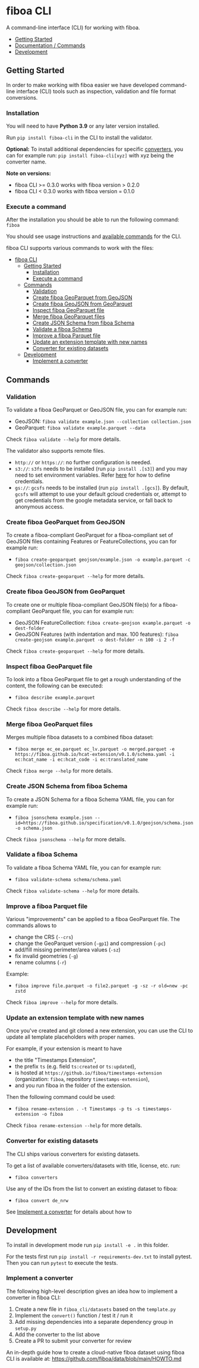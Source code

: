 # fiboa CLI

A command-line interface (CLI) for working with fiboa.

- [Getting Started](#getting-started)
- [Documentation / Commands](#commands)
- [Development](#development)

## Getting Started

In order to make working with fiboa easier we have developed command-line interface (CLI) tools such as
inspection, validation and file format conversions.

### Installation

You will need to have **Python 3.9** or any later version installed.

Run `pip install fiboa-cli` in the CLI to install the validator.

**Optional:** To install additional dependencies for specific [converters](#converter-for-existing-datasets),
you can for example run: `pip install fiboa-cli[xyz]` with xyz being the converter name.

**Note on versions:**

- fiboa CLI >= 0.3.0 works with fiboa version > 0.2.0
- fiboa CLI < 0.3.0 works with fiboa version = 0.1.0

### Execute a command

After the installation you should be able to run the following command: `fiboa`

You should see usage instructions and [available commands](#commands) for the CLI.

fiboa CLI supports various commands to work with the files:

- [fiboa CLI](#fiboa-cli)
  - [Getting Started](#getting-started)
    - [Installation](#installation)
    - [Execute a command](#execute-a-command)
  - [Commands](#commands)
    - [Validation](#validation)
    - [Create fiboa GeoParquet from GeoJSON](#create-fiboa-geoparquet-from-geojson)
    - [Create fiboa GeoJSON from GeoParquet](#create-fiboa-geojson-from-geoparquet)
    - [Inspect fiboa GeoParquet file](#inspect-fiboa-geoparquet-file)
    - [Merge fiboa GeoParquet files](#merge-fiboa-geoparquet-files)
    - [Create JSON Schema from fiboa Schema](#create-json-schema-from-fiboa-schema)
    - [Validate a fiboa Schema](#validate-a-fiboa-schema)
    - [Improve a fiboa Parquet file](#improve-a-fiboa-parquet-file)
    - [Update an extension template with new names](#update-an-extension-template-with-new-names)
    - [Converter for existing datasets](#converter-for-existing-datasets)
  - [Development](#development)
    - [Implement a converter](#implement-a-converter)

## Commands

### Validation

To validate a fiboa GeoParquet or GeoJSON file, you can for example run:

- GeoJSON: `fiboa validate example.json --collection collection.json`
- GeoParquet: `fiboa validate example.parquet --data`

Check `fiboa validate --help` for more details.

The validator also supports remote files.

- `http://` or `https://`: no further configuration is needed.
- `s3://`: `s3fs` needs to be installed (run `pip install .[s3]`) and you may need to set environment variables.
  Refer [here](https://s3fs.readthedocs.io/en/latest/#credentials) for how to define credentials.
- `gs://`: `gcsfs` needs to be installed (run `pip install .[gcs]`).
  By default, `gcsfs` will attempt to use your default gcloud credentials or, attempt to get credentials from the google metadata service, or fall back to anonymous access.

### Create fiboa GeoParquet from GeoJSON

To create a fiboa-compliant GeoParquet for a fiboa-compliant set of GeoJSON files containing Features or FeatureCollections,
you can for example run:

- `fiboa create-geoparquet geojson/example.json -o example.parquet -c geojson/collection.json`

Check `fiboa create-geoparquet --help` for more details.

### Create fiboa GeoJSON from GeoParquet

To create one or multiple fiboa-compliant GeoJSON file(s) for a fiboa-compliant GeoParquet file,
you can for example run:

- GeoJSON FeatureCollection:
  `fiboa create-geojson example.parquet -o dest-folder`
- GeoJSON Features (with indentation and max. 100 features):
  `fiboa create-geojson example.parquet -o dest-folder -n 100 -i 2 -f`

Check `fiboa create-geoparquet --help` for more details.

### Inspect fiboa GeoParquet file

To look into a fiboa GeoParquet file to get a rough understanding of the content, the following can be executed:

- `fiboa describe example.parquet`

Check `fiboa describe --help` for more details.

### Merge fiboa GeoParquet files

Merges multiple fiboa datasets to a combined fiboa dataset:

- `fiboa merge ec_ee.parquet ec_lv.parquet -o merged.parquet -e https://fiboa.github.io/hcat-extension/v0.1.0/schema.yaml -i ec:hcat_name -i ec:hcat_code -i ec:translated_name`

Check `fiboa merge --help` for more details.

### Create JSON Schema from fiboa Schema

To create a JSON Schema for a fiboa Schema YAML file, you can for example run:

- `fiboa jsonschema example.json --id=https://fiboa.github.io/specification/v0.1.0/geojson/schema.json -o schema.json`

Check `fiboa jsonschema --help` for more details.

### Validate a fiboa Schema

To validate a fiboa Schema YAML file, you can for example run:

- `fiboa validate-schema schema/schema.yaml`

Check `fiboa validate-schema --help` for more details.

### Improve a fiboa Parquet file

Various "improvements" can be applied to a fiboa GeoParquet file.
The commands allows to

- change the CRS (`--crs`)
- change the GeoParquet version (`-gp1`) and compression (`-pc`)
- add/fill missing perimeter/area values (`-sz`)
- fix invalid geometries (`-g`)
- rename columns (`-r`)

Example:

- `fiboa improve file.parquet -o file2.parquet -g -sz -r old=new -pc zstd`

Check `fiboa improve --help` for more details.

### Update an extension template with new names

Once you've created and git cloned a new extension, you can use the CLI
to update all template placeholders with proper names.

For example, if your extension is meant to have

- the title "Timestamps Extension",
- the prefix `ts` (e.g. field `ts:created` or `ts:updated`),
- is hosted at `https://github.io/fiboa/timestamps-extension`
  (organization: `fiboa`, repository `timestamps-extension`),
- and you run fiboa in the folder of the extension.

Then the following command could be used:

- `fiboa rename-extension . -t Timestamps -p ts -s timestamps-extension -o fiboa`

Check `fiboa rename-extension --help` for more details.

### Converter for existing datasets

The CLI ships various converters for existing datasets.

To get a list of available converters/datasets with title, license, etc. run:

- `fiboa converters`

Use any of the IDs from the list to convert an existing dataset to fiboa:

- `fiboa convert de_nrw`

See [Implement a converter](#implement-a-converter) for details about how to

## Development

To install in development mode run `pip install -e .` in this folder.

For the tests first run `pip install -r requirements-dev.txt` to install pytest.
Then you can run `pytest` to execute the tests.

### Implement a converter

The following high-level description gives an idea how to implement a converter in fiboa CLI:

1. Create a new file in `fiboa_cli/datasets` based on the `template.py`
2. Implement the `convert()` function / test it / run it
3. Add missing dependencies into a separate dependency group in `setup.py`
4. Add the converter to the list above
5. Create a PR to submit your converter for review

An in-depth guide how to create a cloud-native fiboa dataset using fiboa CLI is available at:
<https://github.com/fiboa/data/blob/main/HOWTO.md>
